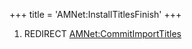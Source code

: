 +++
title = 'AMNet:InstallTitlesFinish'
+++

1.  REDIRECT
    [AMNet:CommitImportTitles](AMNet:CommitImportTitles "wikilink")